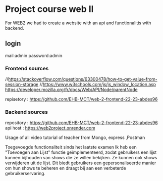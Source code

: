 # Project course web II

For WEB2 we had to create a website with an api and functionalitis with backend.

## login

mail:admin
password:admin

### Frontend sources

//https://stackoverflow.com/questions/63300478/how-to-get-value-from-session-storage
//https://www.w3schools.com/js/js_window_location.asp
https://developer.mozilla.org/fr/docs/Web/API/Node/parentNode

repisetory : https://github.com/EHB-MCT/web-2-frontend-22-23-abdes96

### Backend sources
repository : https://github.com/EHB-MCT/web-2-frontend-22-23-abdes96
api host : https://web2project.onrender.com

Usage of all video tutorial of teacher from Mongo, express ,Postman

Toegevoegde functionaliteit sinds het laatste examen
Ik heb een "Toevoegen aan Lijst" functie geïmplementeerd, zodat gebruikers een lijst kunnen bijhouden van shows die ze willen bekijken. Ze kunnen ook shows verwijderen uit de lijst. Dit biedt gebruikers een gepersonaliseerde manier om hun shows te beheren en draagt bij aan een verbeterde gebruikerservaring.